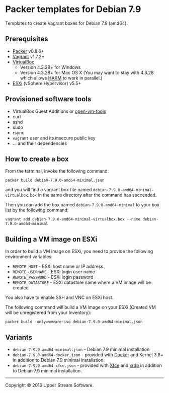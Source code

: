 # Packer templates for Debian 7.9

Templates to create Vagrant boxes for Debian 7.9 (amd64).

## Prerequisites

* [Packer] v0.8.6+
* [Vagrant] v1.7.2+
* [VirtualBox]
	* Version 4.3.28+ for Windows
	* Version 4.3.28+ for Mac OS X (You may want to stay with 4.3.28 which allows [HAXM] to work in parallel.)
* [ESXi] (vSphere Hypervisor) v5.5+

[ESXi]: http://www.vmware.com/products/vsphere-hypervisor
        "Free VMware vSphere Hypervisor, Free Virtualization (ESXi)"
[HAXM]: https://software.intel.com/en-us/android/articles/intel-hardware-accelerated-execution-manager
        "Intel&reg; Hardware Accelerated Execution Manager"
[Packer]: https://www.packer.io/ "Packer by HashiCorp"
[Vagrant]: https://www.vagrantup.com/ "Vagrant"
[VirtualBox]: https://www.virtualbox.org/ "Oracle VM VirtualBox"
[HAXM]: https://software.intel.com/en-us/android/articles/intel-hardware-accelerated-execution-manager
        "Intel&reg; Hardware Accelerated Execution Manager"

## Provisioned software tools

* VirtualBox Guest Additions or [open-vm-tools]
* curl
* sshd
* sudo
* rsync
* `vagrant` user and its insecure public key
* ... and their dependencies

[open-vm-tools]: https://github.com/vmware/open-vm-tools "Official repository of VMware open-vm-tools project"

## How to create a box

From the terminal, invoke the following command:

	packer build debian-7.9.0-amd64-minimal.json

and you will find a vagrant box file named `debian-7.9.0-amd64-minimal-virtualbox.box`
in the same directory after the command has succeeded.

Then you can add the box named `debian-7.9.0-amd64-minimal` to your box list
by the following command:

	vagrant add debian-7.9.0-amd64-minimal-virtualbox.box --name debian-7.9.0-amd64-minimal

## Building a VM image on ESXi

In order to build a VM image on ESXi, you need to provide the following environment variables:

* `REMOTE_HOST` - ESXi host name or IP address
* `REMOTE_USERNAME` - ESXi login user name
* `REMOTE_PASSWORD` - ESXi login password
* `REMOTE_DATASTORE` - ESXi datastore name where a VM image will be created

You also have to enable SSH and VNC on ESXi host.

The following command will build a VM image on your ESXi (Created VM will be unregistered from your Inventory):

    packer build -only=vmware-iso debian-7.9.0-amd64-minimal.json

## Variants

* `debian-7.9.0-amd64-minimal.json` - Debian 7.9 minimal installation
* `debian-7.9.0-amd64-docker.json` - provided with [Docker] and Kernel 3.8+ in addition to Debian 7.9 minimal installation.
* `debian-7.9.0-amd64-xfce.json` - provided with [Xfce] and [xrdp] in addition to Debian 7.9 minimal installation.

[Docker]: https://www.docker.com/ "Docker - Build, Ship and Run Any App, Anywhere"
[Xfce]: http://www.xfce.org/ "Xfce Desktop Environment"
[xrdp]: http://www.xrdp.org/ "xrdp"

- - -

Copyright &copy; 2016 Upper Stream Software.
